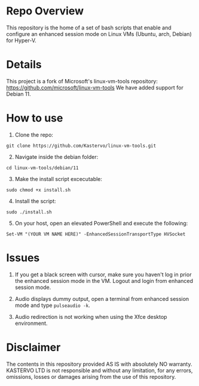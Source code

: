 # Repo Overview
This repository is the home of a set of bash scripts that enable and configure an enhanced session mode on Linux VMs (Ubuntu, arch, Debian) for Hyper-V.

# Details
This project is a fork of Microsoft's linux-vm-tools repository: https://github.com/microsoft/linux-vm-tools
We have added support for Debian 11.

# How to use

1) Clone the repo:

```git clone https://github.com/Kastervo/linux-vm-tools.git```

2) Navigate inside the debian folder:

```cd linux-vm-tools/debian/11```

3) Make the install script excecutable:

```sudo chmod +x install.sh```

4) Install the script:

```sudo ./install.sh```

5) On your host, open an elevated PowerShell and execute the following:

```Set-VM "(YOUR VM NAME HERE)" -EnhancedSessionTransportType HVSocket```

# Issues

1) If you get a black screen with cursor, make sure you haven't log in prior the enhanced session mode in the VM. Logout and login from enhanced session mode.

2) Audio displays dummy output, open a terminal from enhanced session mode and type ```pulseaudio -k```.

3) Audio redirection is not working when using the Xfce desktop environment.

# Disclaimer

The contents in this repository provided AS IS with absolutely NO warranty. 
KASTERVO LTD is not responsible and without any limitation, for any errors, 
omissions, losses or damages arising from the use of this repository.